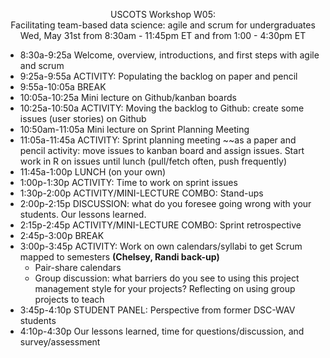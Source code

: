 <p align="center">USCOTS Workshop W05:  </br>
Facilitating team-based data science: agile and scrum for undergraduates  </br>
Wed, May 31st from 8:30am - 11:45pm ET and from 1:00 - 4:30pm ET </p>

- 8:30a-9:25a Welcome, overview, introductions, and first steps with agile and scrum
- 9:25a-9:55a ACTIVITY: Populating the backlog on paper and pencil 
- 9:55a-10:05a BREAK
- 10:05a-10:25a Mini lecture on Github/kanban boards 
- 10:25a-10:50a ACTIVITY: Moving the backlog to Github: create some issues (user stories) on Github
- 10:50am-11:05a Mini lecture on Sprint Planning Meeting
- 11:05a-11:45a ACTIVITY: Sprint planning meeting ~~as a paper and pencil activity: move issues to kanban board and assign issues. Start work in R on issues until lunch (pull/fetch often, push frequently)
- 11:45a-1:00p LUNCH (on your own)
- 1:00p-1:30p ACTIVITY: Time to work on sprint issues
- 1:30p-2:00p ACTIVITY/MINI-LECTURE COMBO: Stand-ups
- 2:00p-2:15p DISCUSSION: what do you foresee going wrong with your students. Our lessons learned.
- 2:15p-2:45p ACTIVITY/MINI-LECTURE COMBO: Sprint retrospective
- 2:45p-3:00p BREAK
- 3:00p-3:45p ACTIVITY: Work on own calendars/syllabi to get Scrum mapped to semesters **(Chelsey, Randi back-up)**
  - Pair-share calendars 
  - Group discussion: what barriers do you see to using this project management style for your projects?
  Reflecting on using group projects to teach
- 3:45p-4:10p STUDENT PANEL: Perspective from former DSC-WAV students 
- 4:10p-4:30p Our lessons learned, time for questions/discussion, and survey/assessment


